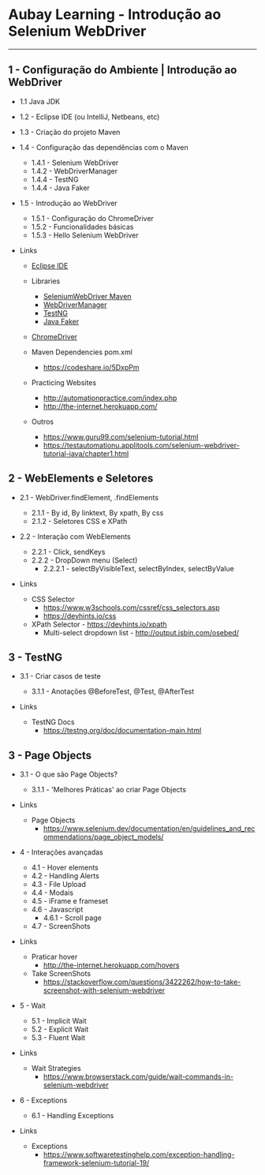 # Aubay Learning - Introdução ao Selenium WebDriver
-----

## 1 - Configuração do Ambiente | Introdução ao WebDriver
- 1.1 Java JDK
- 1.2 - Eclipse IDE (ou IntelliJ, Netbeans, etc)
- 1.3 - Criação do projeto Maven
- 1.4 - Configuração das dependências com o Maven
  - 1.4.1 - Selenium WebDriver
  - 1.4.2 - WebDriverManager
  - 1.4.4 - TestNG
  - 1.4.4 - Java Faker
- 1.5 - Introdução ao WebDriver
  - 1.5.1 - Configuração do ChromeDriver
  - 1.5.2 - Funcionalidades básicas
  - 1.5.3 - Hello Selenium WebDriver
		
- Links
	- [Eclipse IDE](https://www.eclipse.org/downloads/packages/)
	- Libraries
      - [SeleniumWebDriver Maven](https://mvnrepository.com/artifact/org.seleniumhq.selenium/selenium-java)
      - [WebDriverManager](https://github.com/bonigarcia/webdrivermanager)
      - [TestNG](https://mvnrepository.com/artifact/org.testng/testng/7.1.0)
      - [Java Faker](https://github.com/DiUS/java-faker)
		
	- [ChromeDriver](https://chromedriver.storage.googleapis.com/index.html)
	
	- Maven Dependencies pom.xml 
	  - <https://codeshare.io/5DxpPm>
	
	- Practicing Websites
      - http://automationpractice.com/index.php
      - http://the-internet.herokuapp.com/
	
	- Outros
	  - https://www.guru99.com/selenium-tutorial.html
	  - https://testautomationu.applitools.com/selenium-webdriver-tutorial-java/chapter1.html

## 2 - WebElements e Seletores
- 2.1 - WebDriver.findElement, .findElements
  - 2.1.1 - By id, By linktext, By xpath, By css
  - 2.1.2 - Seletores CSS e XPath
- 2.2 - Interação com WebElements
  - 2.2.1 - Click, sendKeys
  - 2.2.2 - DropDown menu (Select)
    - 2.2.2.1 - selectByVisibleText, selectByIndex, selectByValue
	
- Links
  - CSS Selector 
	- https://www.w3schools.com/cssref/css_selectors.asp
	- https://devhints.io/css
  - XPath Selector - https://devhints.io/xpath
	- Multi-select dropdown list - http://output.jsbin.com/osebed/

## 3 - TestNG
- 3.1 - Criar casos de teste
  - 3.1.1 - Anotações @BeforeTest, @Test, @AfterTest

- Links
  - TestNG Docs 
	- https://testng.org/doc/documentation-main.html
	
## 3 - Page Objects
- 3.1 - O que são Page Objects?
  - 3.1.1 - 'Melhores Práticas' ao criar Page Objects
	
- Links
  - Page Objects 
	- https://www.selenium.dev/documentation/en/guidelines_and_recommendations/page_object_models/
	
- 4 - Interações avançadas
  - 4.1 - Hover elements
  - 4.2 - Handling Alerts
  - 4.3 - File Upload
  - 4.4 - Modais
  - 4.5 - iFrame e frameset
  - 4.6 - Javascript
	- 4.6.1 - Scroll page
  - 4.7 - ScreenShots

- Links
  - Praticar hover 
	- http://the-internet.herokuapp.com/hovers
  - Take ScreenShots 
	- https://stackoverflow.com/questions/3422262/how-to-take-screenshot-with-selenium-webdriver

- 5 - Wait
  - 5.1 - Implicit Wait
  - 5.2 - Explicit Wait
  - 5.3 - Fluent Wait
	
- Links
  - Wait Strategies 
	- https://www.browserstack.com/guide/wait-commands-in-selenium-webdriver
	
- 6 - Exceptions
  - 6.1 - Handling Exceptions
	
- Links
  - Exceptions
	- https://www.softwaretestinghelp.com/exception-handling-framework-selenium-tutorial-19/









